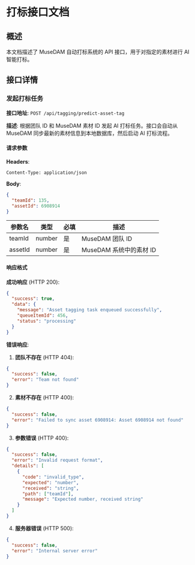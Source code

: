 # 打标接口文档

## 概述

本文档描述了 MuseDAM 自动打标系统的 API 接口，用于对指定的素材进行 AI 智能打标。

## 接口详情

### 发起打标任务

**接口地址**: `POST /api/tagging/predict-asset-tag`

**描述**: 根据团队 ID 和 MuseDAM 素材 ID 发起 AI 打标任务。接口会自动从 MuseDAM 同步最新的素材信息到本地数据库，然后启动 AI 打标流程。

#### 请求参数

**Headers**:

```
Content-Type: application/json
```

**Body**:

```json
{
  "teamId": 135,
  "assetId": 6908914
}
```

| 参数名  | 类型   | 必填 | 描述                    |
| ------- | ------ | ---- | ----------------------- |
| teamId  | number | 是   | MuseDAM 团队 ID         |
| assetId | number | 是   | MuseDAM 系统中的素材 ID |

#### 响应格式

**成功响应** (HTTP 200):

```json
{
  "success": true,
  "data": {
    "message": "Asset tagging task enqueued successfully",
    "queueItemId": 456,
    "status": "processing"
  }
}
```

**错误响应**:

1. **团队不存在** (HTTP 404):

```json
{
  "success": false,
  "error": "Team not found"
}
```

2. **素材不存在** (HTTP 400):

```json
{
  "success": false,
  "error": "Failed to sync asset 6908914: Asset 6908914 not found"
}
```

3. **参数错误** (HTTP 400):

```json
{
  "success": false,
  "error": "Invalid request format",
  "details": [
    {
      "code": "invalid_type",
      "expected": "number",
      "received": "string",
      "path": ["teamId"],
      "message": "Expected number, received string"
    }
  ]
}
```

4. **服务器错误** (HTTP 500):

```json
{
  "success": false,
  "error": "Internal server error"
}
```
